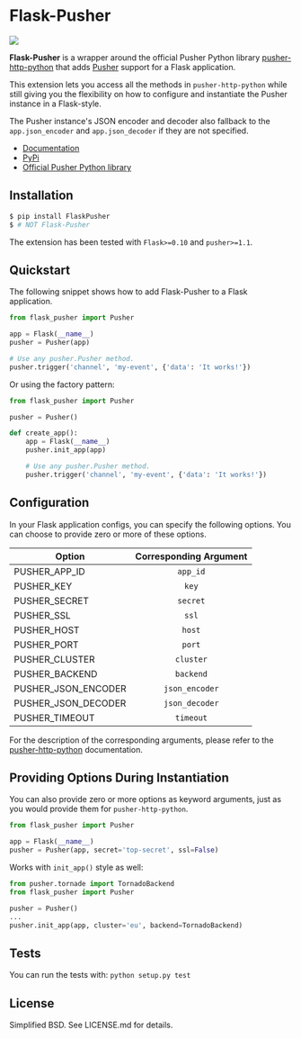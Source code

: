 # Flask-Pusher

![](http://flask-pusher.readthedocs.org/en/latest/_static/logo.jpg)

**Flask-Pusher** is a wrapper around the official Pusher Python library 
[pusher-http-python](https://github.com/pusher/pusher-http-python) that
adds [Pusher](https://pusher.com/) support for a Flask application.

This extension lets you access all the methods in `pusher-http-python`
while still giving you the flexibility on how to configure and
instantiate the Pusher instance in a Flask-style.

The Pusher instance's JSON encoder and decoder also fallback to the `app.json_encoder` and
`app.json_decoder` if they are not specified.

* [Documentation](http://flask-pusher.readthedocs.org/en/latest/)
* [PyPi](https://pypi.python.org/pypi/FlaskPusher)
* [Official Pusher Python
  library](https://github.com/pusher/pusher-http-python)


## Installation

```bash
$ pip install FlaskPusher
$ # NOT Flask-Pusher
```

The extension has been tested with `Flask>=0.10` and `pusher>=1.1`.

## Quickstart

The following snippet shows how to add Flask-Pusher to a Flask application.

```python
from flask_pusher import Pusher

app = Flask(__name__)
pusher = Pusher(app)

# Use any pusher.Pusher method.
pusher.trigger('channel', 'my-event', {'data': 'It works!'})
```

Or using the factory pattern:

```python
from flask_pusher import Pusher

pusher = Pusher()

def create_app():
    app = Flask(__name__)
    pusher.init_app(app)

    # Use any pusher.Pusher method.
    pusher.trigger('channel', 'my-event', {'data': 'It works!'})
```

## Configuration
In your Flask application configs, you can specify the following options.
You can choose to provide zero or more of these options. 

Option | Corresponding Argument
-------| :--------------------:
PUSHER_APP_ID | `app_id`
PUSHER_KEY | `key`
PUSHER_SECRET | `secret`
PUSHER_SSL | `ssl`
PUSHER_HOST | `host`
PUSHER_PORT | `port`
PUSHER_CLUSTER | `cluster`
PUSHER_BACKEND | `backend`
PUSHER_JSON_ENCODER | `json_encoder`
PUSHER_JSON_DECODER | `json_decoder`
PUSHER_TIMEOUT | `timeout`

For the description of the corresponding arguments, please refer to the
[pusher-http-python](https://github.com/pusher/pusher-http-python)
documentation.

## Providing Options During Instantiation

You can also provide zero or more options as keyword arguments, just as
you would provide them for `pusher-http-python`.

```python
from flask_pusher import Pusher

app = Flask(__name__)
pusher = Pusher(app, secret='top-secret', ssl=False)
```

Works with `init_app()` style as well:

```python
from pusher.tornade import TornadoBackend
from flask_pusher import Pusher

pusher = Pusher()
...
pusher.init_app(app, cluster='eu', backend=TornadoBackend)
```

## Tests

You can run the tests with: `python setup.py test`

## License

Simplified BSD. See LICENSE.md for details.
